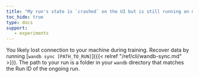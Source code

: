 ```yaml
---
title: "My run's state is `crashed` on the UI but is still running on my machine. What do I do to get my data back?"
toc_hide: true
type: docs
support:
   - experiments
---
```

You likely lost connection to your machine during training. Recover data by running [`wandb sync [PATH_TO_RUN]`]({{< relref "/ref/cli/wandb-sync.md" >}}). The path to your run is a folder in your `wandb` directory that matches the Run ID of the ongoing run.